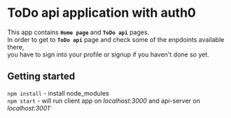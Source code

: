 # ToDo api application with auth0

This app contains __`Home page`__ and __`ToDo api`__ pages. \
In order to get to __`ToDo api`__ page and check some of the enpdoints available there, \
you have to sign into your profile or signup if you haven't done so yet.

## Getting started

`npm install` - install node_modules \
`npm start` - will run client app on _localhost:3000_
and api-server on _localhost:3001`_
